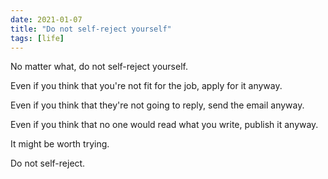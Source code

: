```yaml
---
date: 2021-01-07
title: "Do not self-reject yourself"
tags: [life]
---
```


No matter what, do not self-reject yourself.

Even if you think that you're not fit for the job, apply for it anyway.

Even if you think that they're not going to reply, send the email anyway.

Even if you think that no one would read what you write, publish it anyway.

It might be worth trying.

Do not self-reject.